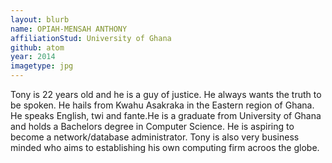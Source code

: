 ```yaml
---
layout: blurb
name: OPIAH-MENSAH ANTHONY
affiliationStud: University of Ghana
github: atom
year: 2014
imagetype: jpg
---
```

Tony is 22 years old and he is a guy of justice.
He always wants the truth to be spoken.
He hails from Kwahu Asakraka in the Eastern region of Ghana.
He speaks English, twi and fante.He is a graduate from University of Ghana and
holds a Bachelors degree in Computer Science.
He is aspiring to become a network/database administrator.
Tony is also very business minded who aims to establishing his own computing firm acroos the globe.
